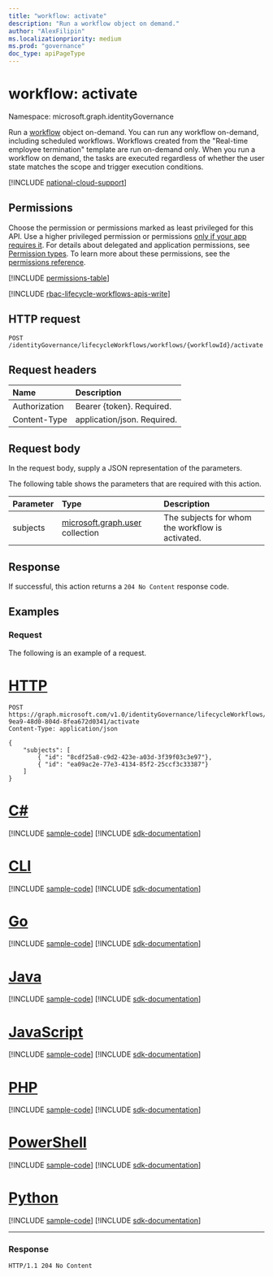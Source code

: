 ```yaml
---
title: "workflow: activate"
description: "Run a workflow object on demand."
author: "AlexFilipin"
ms.localizationpriority: medium
ms.prod: "governance"
doc_type: apiPageType
---
```


# workflow: activate

Namespace: microsoft.graph.identityGovernance

Run a [workflow](../resources/identitygovernance-workflow.md) object on-demand. You can run any workflow on-demand, including scheduled workflows. Workflows created from the "Real-time employee termination" template are run on-demand only. When you run a workflow on demand, the tasks are executed regardless of whether the user state matches the scope and trigger execution conditions.

[!INCLUDE [national-cloud-support](../../includes/global-only.md)]

## Permissions

Choose the permission or permissions marked as least privileged for this API. Use a higher privileged permission or permissions [only if your app requires it](/graph/permissions-overview#best-practices-for-using-microsoft-graph-permissions). For details about delegated and application permissions, see [Permission types](/graph/permissions-overview#permission-types). To learn more about these permissions, see the [permissions reference](/graph/permissions-reference).

<!-- { "blockType": "permissions", "name": "identitygovernance_workflow_activate" } -->
[!INCLUDE [permissions-table](../includes/permissions/identitygovernance-workflow-activate-permissions.md)]

[!INCLUDE [rbac-lifecycle-workflows-apis-write](../includes/rbac-for-apis/rbac-lifecycle-workflows-apis-write.md)]

## HTTP request

<!-- {
  "blockType": "ignored"
}
-->
``` http
POST /identityGovernance/lifecycleWorkflows/workflows/{workflowId}/activate
```

## Request headers

|Name|Description|
|:---|:---|
|Authorization|Bearer {token}. Required.|
|Content-Type|application/json. Required.|

## Request body

In the request body, supply a JSON representation of the parameters.

The following table shows the parameters that are required with this action.

|Parameter|Type|Description|
|:---|:---|:---|
|subjects|[microsoft.graph.user](../resources/user.md) collection|The subjects for whom the workflow is activated.|

## Response

If successful, this action returns a `204 No Content` response code.

## Examples

### Request

The following is an example of a request.

# [HTTP](#tab/http)
<!-- {
  "blockType": "request",
  "name": "lifecycleworkflows_workflowthis.activate"
}
-->
``` http
POST https://graph.microsoft.com/v1.0/identityGovernance/lifecycleWorkflows/workflows/14879e66-9ea9-48d0-804d-8fea672d0341/activate
Content-Type: application/json

{
    "subjects": [ 
        { "id": "8cdf25a8-c9d2-423e-a03d-3f39f03c3e97"},
        { "id": "ea09ac2e-77e3-4134-85f2-25ccf3c33387"}
    ]
}
```

# [C#](#tab/csharp)
[!INCLUDE [sample-code](../includes/snippets/csharp/lifecycleworkflows-workflowthisactivate-csharp-snippets.md)]
[!INCLUDE [sdk-documentation](../includes/snippets/snippets-sdk-documentation-link.md)]

# [CLI](#tab/cli)
[!INCLUDE [sample-code](../includes/snippets/cli/lifecycleworkflows-workflowthisactivate-cli-snippets.md)]
[!INCLUDE [sdk-documentation](../includes/snippets/snippets-sdk-documentation-link.md)]

# [Go](#tab/go)
[!INCLUDE [sample-code](../includes/snippets/go/lifecycleworkflows-workflowthisactivate-go-snippets.md)]
[!INCLUDE [sdk-documentation](../includes/snippets/snippets-sdk-documentation-link.md)]

# [Java](#tab/java)
[!INCLUDE [sample-code](../includes/snippets/java/lifecycleworkflows-workflowthisactivate-java-snippets.md)]
[!INCLUDE [sdk-documentation](../includes/snippets/snippets-sdk-documentation-link.md)]

# [JavaScript](#tab/javascript)
[!INCLUDE [sample-code](../includes/snippets/javascript/lifecycleworkflows-workflowthisactivate-javascript-snippets.md)]
[!INCLUDE [sdk-documentation](../includes/snippets/snippets-sdk-documentation-link.md)]

# [PHP](#tab/php)
[!INCLUDE [sample-code](../includes/snippets/php/lifecycleworkflows-workflowthisactivate-php-snippets.md)]
[!INCLUDE [sdk-documentation](../includes/snippets/snippets-sdk-documentation-link.md)]

# [PowerShell](#tab/powershell)
[!INCLUDE [sample-code](../includes/snippets/powershell/lifecycleworkflows-workflowthisactivate-powershell-snippets.md)]
[!INCLUDE [sdk-documentation](../includes/snippets/snippets-sdk-documentation-link.md)]

# [Python](#tab/python)
[!INCLUDE [sample-code](../includes/snippets/python/lifecycleworkflows-workflowthisactivate-python-snippets.md)]
[!INCLUDE [sdk-documentation](../includes/snippets/snippets-sdk-documentation-link.md)]

---

### Response

<!-- {
  "blockType": "response",
  "truncated": true
}
-->
``` http
HTTP/1.1 204 No Content
```
